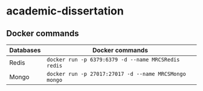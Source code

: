 # academic-dissertation

## Docker commands

|Databases|Docker commands|
|--|--|
|Redis|``docker run -p 6379:6379 -d --name MRCSRedis redis``|
|Mongo|``docker run -p 27017:27017 -d --name MRCSMongo mongo``|
